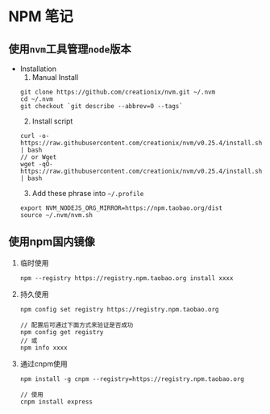 # NPM 笔记

## 使用`nvm`工具管理`node`版本
- Installation
    1. Manual Install
    ```shell
    git clone https://github.com/creationix/nvm.git ~/.nvm
    cd ~/.nvm
    git checkout `git describe --abbrev=0 --tags`
    ```
    2. Install script
    ```shell
    curl -o- https://raw.githubusercontent.com/creationix/nvm/v0.25.4/install.sh | bash
    // or Wget
    wget -qO- https://raw.githubusercontent.com/creationix/nvm/v0.25.4/install.sh | bash
    ```
    3. Add these phrase into `~/.profile`
    ```shell
    export NVM_NODEJS_ORG_MIRROR=https://npm.taobao.org/dist
    source ~/.nvm/nvm.sh
    ```

## 使用npm国内镜像
1. 临时使用
    ```shell
    npm --registry https://registry.npm.taobao.org install xxxx
    ```
2. 持久使用
    ```shell
    npm config set registry https://registry.npm.taobao.org

    // 配置后可通过下面方式来验证是否成功
    npm config get registry
    // 或
    npm info xxxx
    ```
3. 通过cnpm使用
    ```shell
    npm install -g cnpm --registry=https://registry.npm.taobao.org

    // 使用
    cnpm install express
    ```

